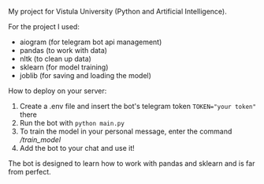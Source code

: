 My project for Vistula University (Python and Artificial Intelligence).

For the project I used:
- aiogram (for telegram bot api management)
- pandas (to work with data)
- nltk (to clean up data)
- sklearn (for model training)
- joblib (for saving and loading the model)


How to deploy on your server:
1. Create a .env file and insert the bot's telegram token `TOKEN="your token"` there
2. Run the bot with `python main.py`
3. To train the model in your personal message, enter the command _/train_model_
4. Add the bot to your chat and use it!

The bot is designed to learn how to work with pandas and sklearn and is far from perfect. 